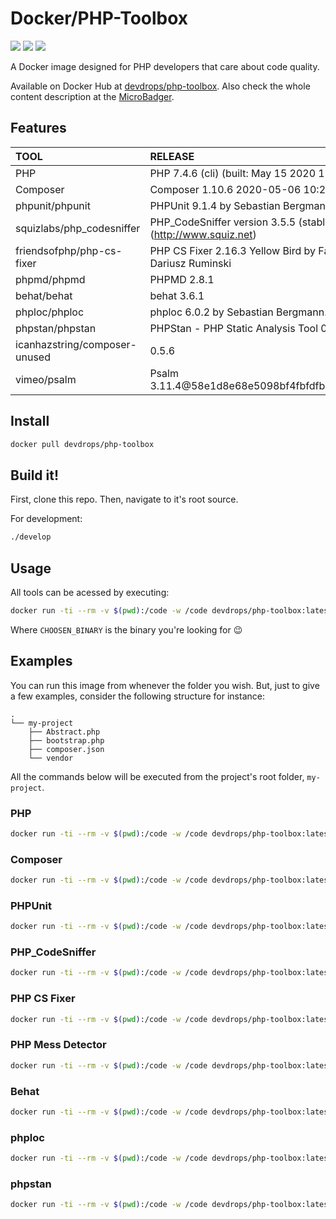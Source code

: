 # Docker/PHP-Toolbox

[![](https://images.microbadger.com/badges/version/devdrops/php-toolbox.svg)](https://microbadger.com/images/devdrops/php-toolbox "Get your own version badge on microbadger.com")  [![](https://images.microbadger.com/badges/image/devdrops/php-toolbox.svg)](https://microbadger.com/images/devdrops/php-toolbox "Get your own image badge on microbadger.com")  [![](https://images.microbadger.com/badges/commit/devdrops/php-toolbox.svg)](https://microbadger.com/images/devdrops/php-toolbox "Get your own commit badge on microbadger.com")

A Docker image designed for PHP developers that care about code quality.

Available on Docker Hub at [devdrops/php-toolbox](https://hub.docker.com/r/devdrops/php-toolbox/). Also check the whole content description at the [MicroBadger](https://microbadger.com/images/devdrops/php-toolbox).

## Features

|TOOL|RELEASE|
|:---|:------|
|PHP|PHP 7.4.6 (cli) (built: May 15 2020 12:47:30) ( NTS )|
|Composer|Composer 1.10.6 2020-05-06 10:28:10|
|phpunit/phpunit|PHPUnit 9.1.4 by Sebastian Bergmann and contributors.|
|squizlabs/php_codesniffer|PHP_CodeSniffer version 3.5.5 (stable) by Squiz (http://www.squiz.net)|
|friendsofphp/php-cs-fixer|PHP CS Fixer 2.16.3 Yellow Bird by Fabien Potencier and Dariusz Ruminski|
|phpmd/phpmd|PHPMD 2.8.1|
|behat/behat|behat 3.6.1|
|phploc/phploc|phploc 6.0.2 by Sebastian Bergmann.|
|phpstan/phpstan|PHPStan - PHP Static Analysis Tool 0.12.25|
|icanhazstring/composer-unused|0.5.6|
|vimeo/psalm|Psalm 3.11.4@58e1d8e68e5098bf4fbfdfb420c38d563f882549|

## Install

```bash
docker pull devdrops/php-toolbox
```

## Build it!

First, clone this repo. Then, navigate to it's root source.

For development:

```bash
./develop
```

## Usage

All tools can be acessed by executing:

```bash
docker run -ti --rm -v $(pwd):/code -w /code devdrops/php-toolbox:latest CHOOSEN_BINARY
```

Where `CHOOSEN_BINARY` is the binary you're looking for :wink:

## Examples

You can run this image from whenever the folder you wish. But, just to give a few examples, consider the following structure for instance:

```
.
└── my-project
    ├── Abstract.php
    ├── bootstrap.php
    ├── composer.json
    └── vendor
```

All the commands below will be executed from the project's root folder, `my-project`.

### PHP

```bash
docker run -ti --rm -v $(pwd):/code -w /code devdrops/php-toolbox:latest php -v
```

### Composer

```bash
docker run -ti --rm -v $(pwd):/code -w /code devdrops/php-toolbox:latest composer install
```

### PHPUnit

```bash
docker run -ti --rm -v $(pwd):/code -w /code devdrops/php-toolbox:latest phpunit --version
```

### PHP_CodeSniffer

```bash
docker run -ti --rm -v $(pwd):/code -w /code devdrops/php-toolbox:latest phpcs --standard=PSR2 Abstract.php
```

### PHP CS Fixer

```bash
docker run -ti --rm -v $(pwd):/code -w /code devdrops/php-toolbox:latest php-cs-fixer fix Abstract.php
```

### PHP Mess Detector

```bash
docker run -ti --rm -v $(pwd):/code -w /code devdrops/php-toolbox:latest phpmd Abstract.php text codesize
```

### Behat

```bash
docker run -ti --rm -v $(pwd):/code -w /code devdrops/php-toolbox:latest behat --version
```

### phploc

```bash
docker run -ti --rm -v $(pwd):/code -w /code devdrops/php-toolbox:latest phploc --version
```

### phpstan

```bash
docker run -ti --rm -v $(pwd):/code -w /code devdrops/php-toolbox:latest phpstan --version
```
